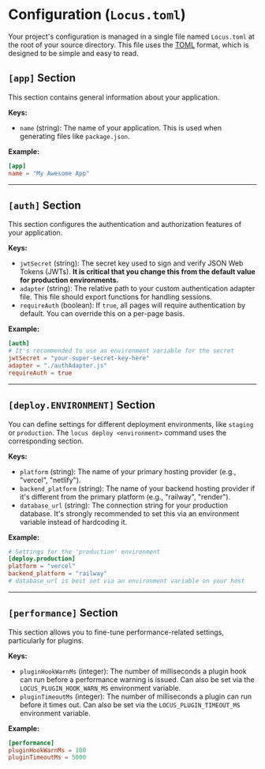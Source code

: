 # Configuration (`Locus.toml`)

Your project's configuration is managed in a single file named `Locus.toml` at the root of your source directory. This file uses the [TOML](https://toml.io/en/) format, which is designed to be simple and easy to read.

## `[app]` Section
This section contains general information about your application.

**Keys:**
- `name` (string): The name of your application. This is used when generating files like `package.json`.

**Example:**
```toml
[app]
name = "My Awesome App"
```

---

## `[auth]` Section
This section configures the authentication and authorization features of your application.

**Keys:**
- `jwtSecret` (string): The secret key used to sign and verify JSON Web Tokens (JWTs). **It is critical that you change this from the default value for production environments.**
- `adapter` (string): The relative path to your custom authentication adapter file. This file should export functions for handling sessions.
- `requireAuth` (boolean): If `true`, all pages will require authentication by default. You can override this on a per-page basis.

**Example:**
```toml
[auth]
# It's recommended to use an environment variable for the secret
jwtSecret = "your-super-secret-key-here"
adapter = "./authAdapter.js"
requireAuth = true
```

---

## `[deploy.ENVIRONMENT]` Section
You can define settings for different deployment environments, like `staging` or `production`. The `locus deploy <environment>` command uses the corresponding section.

**Keys:**
- `platform` (string): The name of your primary hosting provider (e.g., "vercel", "netlify").
- `backend_platform` (string): The name of your backend hosting provider if it's different from the primary platform (e.g., "railway", "render").
- `database_url` (string): The connection string for your production database. It's strongly recommended to set this via an environment variable instead of hardcoding it.

**Example:**
```toml
# Settings for the 'production' environment
[deploy.production]
platform = "vercel"
backend_platform = "railway"
# database_url is best set via an environment variable on your host
```

---

## `[performance]` Section
This section allows you to fine-tune performance-related settings, particularly for plugins.

**Keys:**
- `pluginHookWarnMs` (integer): The number of milliseconds a plugin hook can run before a performance warning is issued. Can also be set via the `LOCUS_PLUGIN_HOOK_WARN_MS` environment variable.
- `pluginTimeoutMs` (integer): The number of milliseconds a plugin can run before it times out. Can also be set via the `LOCUS_PLUGIN_TIMEOUT_MS` environment variable.

**Example:**
```toml
[performance]
pluginHookWarnMs = 100
pluginTimeoutMs = 5000
```

